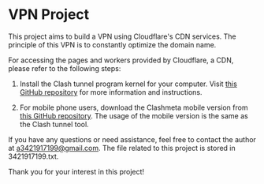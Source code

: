 # VPN Project
This project aims to build a VPN using Cloudflare's CDN services. The principle of this VPN is to constantly optimize the domain name. 

For accessing the pages and workers provided by Cloudflare, a CDN, please refer to the following steps:

1. Install the Clash tunnel program kernel for your computer. Visit [this GitHub repository](https://github.com/MetaCubeX/Clash.Meta) for more information and instructions.

2. For mobile phone users, download the Clashmeta mobile version from [this GitHub repository](https://github.com/MetaCubeX/ClashMetaForAndroid). The usage of the mobile version is the same as the Clash tunnel tool.

If you have any questions or need assistance, feel free to contact the author at a3421917199@gmail.com. The file related to this project is stored in 3421917199.txt.

Thank you for your interest in this project!
